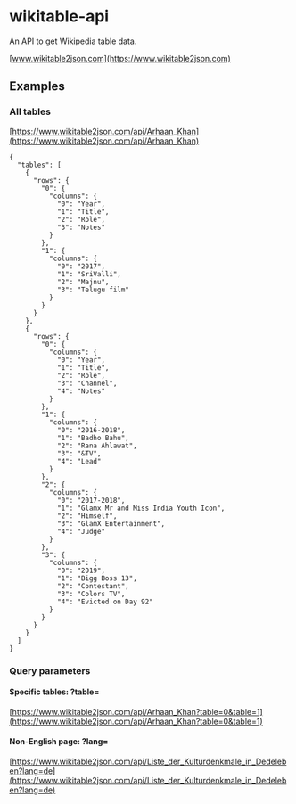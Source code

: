 # wikitable-api
An API to get Wikipedia table data.

[www.wikitable2json.com](https://www.wikitable2json.com)

## Examples
### All tables
[https://www.wikitable2json.com/api/Arhaan_Khan](https://www.wikitable2json.com/api/Arhaan_Khan)
```
{
  "tables": [
    {
      "rows": {
        "0": {
          "columns": {
            "0": "Year",
            "1": "Title",
            "2": "Role",
            "3": "Notes"
          }
        },
        "1": {
          "columns": {
            "0": "2017",
            "1": "SriValli",
            "2": "Majnu",
            "3": "Telugu film"
          }
        }
      }
    },
    {
      "rows": {
        "0": {
          "columns": {
            "0": "Year",
            "1": "Title",
            "2": "Role",
            "3": "Channel",
            "4": "Notes"
          }
        },
        "1": {
          "columns": {
            "0": "2016-2018",
            "1": "Badho Bahu",
            "2": "Rana Ahlawat",
            "3": "&TV",
            "4": "Lead"
          }
        },
        "2": {
          "columns": {
            "0": "2017-2018",
            "1": "Glamx Mr and Miss India Youth Icon",
            "2": "Himself",
            "3": "GlamX Entertainment",
            "4": "Judge"
          }
        },
        "3": {
          "columns": {
            "0": "2019",
            "1": "Bigg Boss 13",
            "2": "Contestant",
            "3": "Colors TV",
            "4": "Evicted on Day 92"
          }
        }
      }
    }
  ]
}
```

### Query parameters
#### Specific tables: ?table=
[https://www.wikitable2json.com/api/Arhaan_Khan?table=0&table=1](https://www.wikitable2json.com/api/Arhaan_Khan?table=0&table=1)
#### Non-English page: ?lang=
[https://www.wikitable2json.com/api/Liste_der_Kulturdenkmale_in_Dedeleben?lang=de](https://www.wikitable2json.com/api/Liste_der_Kulturdenkmale_in_Dedeleben?lang=de)